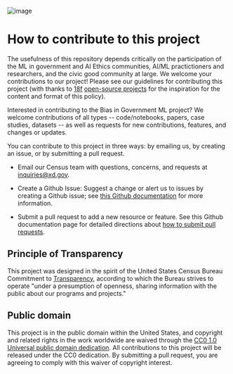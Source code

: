 ![image](https://user-images.githubusercontent.com/80533280/112935614-198ba680-90f2-11eb-88a9-7222b023a0af.png)



# How to contribute to this project

The usefulness of this repository depends critically on the participation of the ML in government and AI Ethics communities, AI/ML practictioners and researchers, and the civic good community at large. We welcome your contributions to our project!  Please see our guidelines for contributing this project (with thanks to [18f](https://18f.gsa.gov) [open-source projects](https://github.com/18F/methods/blob/staging/CONTRIBUTING.md) for the inspiration for the content and format of this policy). 

Interested in contributing to the Bias in Government ML project? We welcome contributions of all types -- code/notebooks, papers, case studies, datasets -- as well as requests for new contributions, features, and changes or updates.  

You can contribute to this project in three ways: by emailing us, by creating an issue, or by submitting a pull request.

* Email our Census team with questions, concerns, and requests at [inquiries@xd.gov](mailto:inquiries@xd.gov).

* Create a Github Issue: Suggest a change or alert us to issues by creating a Github issue; see [this Github documentation](https://docs.github.com/en/github/managing-your-work-on-github/about-issues) for more information. 

* Submit a pull request to add a new resource or feature. See this Github documentation page for detailed directions about [how to submit pull requests](https://docs.github.com/en/github/collaborating-with-issues-and-pull-requests/about-pull-requests). 


## Principle of Transparency

This project was designed in the spirit of the United States Census Bureau Commitment to [Transparency](https://www.census.gov/about/policies/open-gov/transparency.html), according to which the Bureau strives to operate "under a presumption of openness, sharing information with the public about our programs and projects."

## Public domain
This project is in the public domain within the United States, and copyright and related rights in the work worldwide are waived through the [CC0 1.0 Universal public domain dedication](https://creativecommons.org/publicdomain/zero/1.0/).
All contributions to this project will be released under the CC0 dedication. By submitting a pull request, you are agreeing to comply with this waiver of copyright interest.


